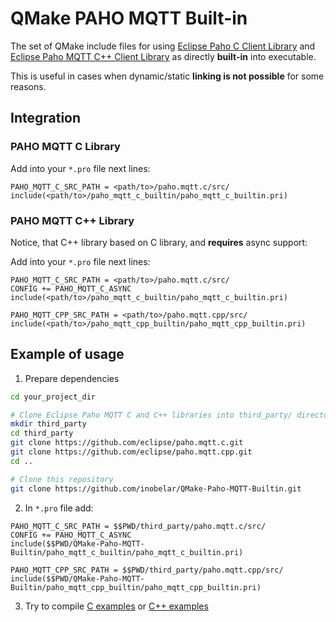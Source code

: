 # QMake PAHO MQTT Built-in

The set of QMake include files for using [Eclipse Paho C Client Library](https://github.com/eclipse/paho.mqtt.c) and [Eclipse Paho MQTT C++ Client Library](https://github.com/eclipse/paho.mqtt.cpp) as directly **built-in** into executable. 

This is useful in cases when dynamic/static **linking is not possible** for some reasons.

## Integration

### PAHO MQTT C Library

Add into your `*.pro` file next lines:

```qmake
PAHO_MQTT_C_SRC_PATH = <path/to>/paho.mqtt.c/src/
include(<path/to>/paho_mqtt_c_builtin/paho_mqtt_c_builtin.pri)
```

### PAHO MQTT C++ Library

Notice, that C++ library based on C library, and **requires** async support:

Add into your `*.pro` file next lines:

```qmake
PAHO_MQTT_C_SRC_PATH = <path/to>/paho.mqtt.c/src/
CONFIG += PAHO_MQTT_C_ASYNC
include(<path/to>/paho_mqtt_c_builtin/paho_mqtt_c_builtin.pri)

PAHO_MQTT_CPP_SRC_PATH = <path/to>/paho.mqtt.cpp/src/
include(<path/to>/paho_mqtt_cpp_builtin/paho_mqtt_cpp_builtin.pri)
```

## Example of usage

1. Prepare dependencies

```bash
cd your_project_dir

# Clone Eclipse Paho MQTT C and C++ libraries into third_party/ directory
mkdir third_party
cd third_party
git clone https://github.com/eclipse/paho.mqtt.c.git
git clone https://github.com/eclipse/paho.mqtt.cpp.git
cd ..

# Clone this repository
git clone https://github.com/inobelar/QMake-Paho-MQTT-Builtin.git
```

2. In `*.pro` file add:

```qmake
PAHO_MQTT_C_SRC_PATH = $$PWD/third_party/paho.mqtt.c/src/
CONFIG += PAHO_MQTT_C_ASYNC
include($$PWD/QMake-Paho-MQTT-Builtin/paho_mqtt_c_builtin/paho_mqtt_c_builtin.pri)

PAHO_MQTT_CPP_SRC_PATH = $$PWD/third_party/paho.mqtt.cpp/src/
include($$PWD/QMake-Paho-MQTT-Builtin/paho_mqtt_cpp_builtin/paho_mqtt_cpp_builtin.pri)
```

3. Try to compile [C examples](https://github.com/eclipse/paho.mqtt.c/tree/master/src/samples) or [C++ examples](https://github.com/eclipse/paho.mqtt.cpp/tree/master/src/samples)
